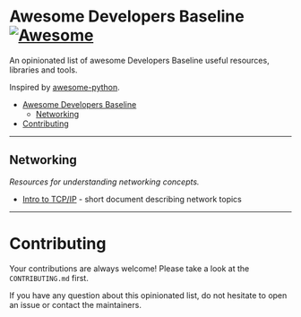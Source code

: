 # Awesome Developers Baseline [![Awesome](https://cdn.rawgit.com/sindresorhus/awesome/d7305f38d29fed78fa85652e3a63e154dd8e8829/media/badge.svg)](https://github.com/sindresorhus/awesome)

An opinionated list of awesome Developers Baseline useful resources, libraries and tools.

Inspired by [awesome-python](https://github.com/vinta/awesome-python).

- [Awesome Developers Baseline](#awesome-developers-baseline)
  - [Networking](#networking)
- [Contributing](#contributing)

---

## Networking

*Resources for understanding networking concepts.*

* [Intro to TCP/IP](https://pccorot15.obspm.fr/COROT-ETC/Files/TCP-IP-intro.pdf) - short document describing network topics

---

# Contributing

Your contributions are always welcome! Please take a look at the `CONTRIBUTING.md` first.

If you have any question about this opinionated list, do not hesitate to open an issue or contact the maintainers.